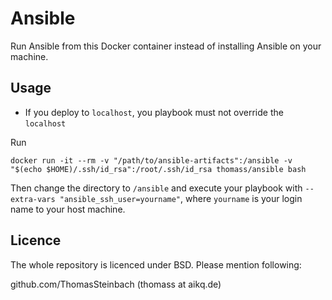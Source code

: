 Ansible
=======

Run Ansible from this Docker container instead of installing Ansible on your machine.

Usage
-----

* If you deploy to `localhost`, you playbook must not override the `localhost`

Run

```
docker run -it --rm -v "/path/to/ansible-artifacts":/ansible -v "$(echo $HOME)/.ssh/id_rsa":/root/.ssh/id_rsa thomass/ansible bash
```

Then change the directory to `/ansible` and execute your playbook with `--extra-vars "ansible_ssh_user=yourname"`, where `yourname` is your login name to your host machine.

Licence
-------

The whole repository is licenced under BSD. Please mention following:

github.com/ThomasSteinbach (thomass at aikq.de)
